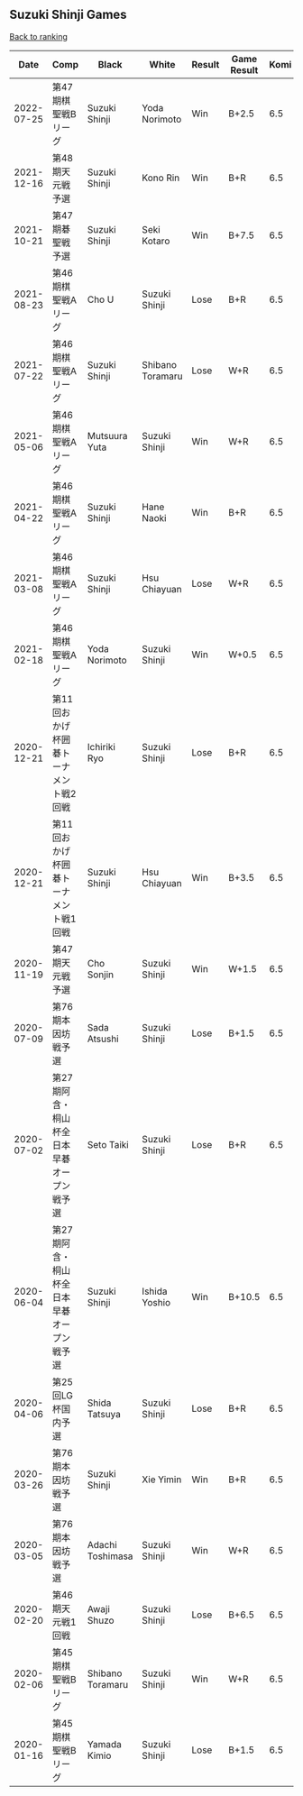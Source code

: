 ## Suzuki Shinji Games

[Back to ranking](../../index.md)




| **Date** | **Comp** | **Black** | **White** | **Result** | **Game Result** | **Komi** | **Rating** | **Diff** | 
| --- | --- | --- | --- | --- | --- | --- | --- | --- |
| 2022-07-25 | 第47期棋聖戦Bリーグ | Suzuki Shinji | Yoda Norimoto | Win | B+2.5 | 6.5 | 3269 | 2 | 
| 2021-12-16 | 第48期天元戦予選 | Suzuki Shinji | Kono Rin | Win | B+R | 6.5 | 3267 | 69 | 
| 2021-10-21 | 第47期碁聖戦予選 | Suzuki Shinji | Seki Kotaro | Win | B+7.5 | 6.5 | 3198 | -69 | 
| 2021-08-23 | 第46期棋聖戦Aリーグ | Cho U | Suzuki Shinji | Lose | B+R | 6.5 | 3267 | 4 | 
| 2021-07-22 | 第46期棋聖戦Aリーグ | Suzuki Shinji | Shibano Toramaru | Lose | W+R | 6.5 | 3263 | 119 | 
| 2021-05-06 | 第46期棋聖戦Aリーグ | Mutsuura Yuta | Suzuki Shinji | Win | W+R | 6.5 | 3144 | 42 | 
| 2021-04-22 | 第46期棋聖戦Aリーグ | Suzuki Shinji | Hane Naoki | Win | B+R | 6.5 | 3102 | 171 | 
| 2021-03-08 | 第46期棋聖戦Aリーグ | Suzuki Shinji | Hsu Chiayuan | Lose | W+R | 6.5 | 2931 | 27 | 
| 2021-02-18 | 第46期棋聖戦Aリーグ | Yoda Norimoto | Suzuki Shinji | Win | W+0.5 | 6.5 | 2904 | 27 | 
| 2020-12-21 | 第11回おかげ杯囲碁トーナメント戦2回戦 | Ichiriki Ryo | Suzuki Shinji | Lose | B+R | 6.5 | 2877 | 0 | 
| 2020-12-21 | 第11回おかげ杯囲碁トーナメント戦1回戦 | Suzuki Shinji | Hsu Chiayuan | Win | B+3.5 | 6.5 | 2877 | 47 | 
| 2020-11-19 | 第47期天元戦予選 | Cho Sonjin | Suzuki Shinji | Win | W+1.5 | 6.5 | 2830 | -292 | 
| 2020-07-09 | 第76期本因坊戦予選 | Sada Atsushi | Suzuki Shinji | Lose | B+1.5 | 6.5 | 3122 | -64 | 
| 2020-07-02 | 第27期阿含・桐山杯全日本早碁オープン戦予選 | Seto Taiki | Suzuki Shinji | Lose | B+R | 6.5 | 3186 | 20 | 
| 2020-06-04 | 第27期阿含・桐山杯全日本早碁オープン戦予選 | Suzuki Shinji | Ishida Yoshio | Win | B+10.5 | 6.5 | 3166 | -53 | 
| 2020-04-06 | 第25回LG杯国内予選 | Shida Tatsuya | Suzuki Shinji | Lose | B+R | 6.5 | 3219 | 2 | 
| 2020-03-26 | 第76期本因坊戦予選 | Suzuki Shinji | Xie Yimin | Win | B+R | 6.5 | 3217 | 9 | 
| 2020-03-05 | 第76期本因坊戦予選 | Adachi Toshimasa | Suzuki Shinji | Win | W+R | 6.5 | 3208 | 37 | 
| 2020-02-20 | 第46期天元戦1回戦 | Awaji Shuzo | Suzuki Shinji | Lose | B+6.5 | 6.5 | 3171 | -64 | 
| 2020-02-06 | 第45期棋聖戦Bリーグ | Shibano Toramaru | Suzuki Shinji | Win | W+R | 6.5 | 3235 | 10 | 
| 2020-01-16 | 第45期棋聖戦Bリーグ | Yamada Kimio | Suzuki Shinji | Lose | B+1.5 | 6.5 | 3225 | missing |




